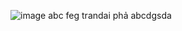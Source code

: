 ![image](https://github.com/user-attachments/assets/312842c4-67f7-4970-bc8d-4af05a7fae8f)
abc
feg
trandai phả 
abcdgsda

